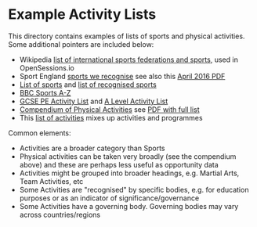 # Example Activity Lists

This directory contains examples of lists of sports and physical activities. Some additional 
pointers are included below:

* Wikipedia [list of international sports federations and sports](https://en.wikipedia.org/w/index.php?title=Template:International_Sports_Federations&oldid=733950934), used in OpenSessions.io
* Sport England [sports we recognise](https://www.sportengland.org/our-work/national-governing-bodies/sports-that-we-recognise/) see also this [April 2016 PDF](https://www.sportengland.org/media/10266/uk-recognised-ngbs-and-sport-list-april-2016.pdf)
* [List of sports](http://www.topendsports.com/sport/sport-list.htm) and [list of recognised sports](http://www.topendsports.com/sport/recognized-sports.htm)
* [BBC Sports A-Z](http://www.bbc.co.uk/sport/all-sports)
* [GCSE PE Activity List](https://www.gov.uk/government/uploads/system/uploads/attachment_data/file/447738/GCSE_activity_list_for_PE.pdf) and [A Level Activity List](https://www.gov.uk/government/uploads/system/uploads/attachment_data/file/447744/GCE_AS_and_A_level_activity_list_for_PE.pdf)
* [Compendium of Physical Activities](https://sites.google.com/site/compendiumofphysicalactivities/) see [PDF with full list](https://docs.google.com/viewer?a=v&pid=sites&srcid=ZGVmYXVsdGRvbWFpbnxjb21wZW5kaXVtb2ZwaHlzaWNhbGFjdGl2aXRpZXN8Z3g6MjgyY2EyMzQzNWFlN2Q3OA)
* This [list of activities](http://www.ymcaquebec.org/en/Find-an-Activity/List-of-Activities) mixes up activities and programmes

Common elements:

* Activities are a broader category than Sports
* Physical activities can be taken very broadly (see the compendium above) and these are perhaps less useful as opportunity data
* Activities might be grouped into broader headings, e.g. Martial Arts, Team Activities, etc
* Some Activities are "recognised" by specific bodies, e.g. for education purposes or as an indicator of significance/governance
* Some Activities have a governing body. Governing bodies may vary across countries/regions

